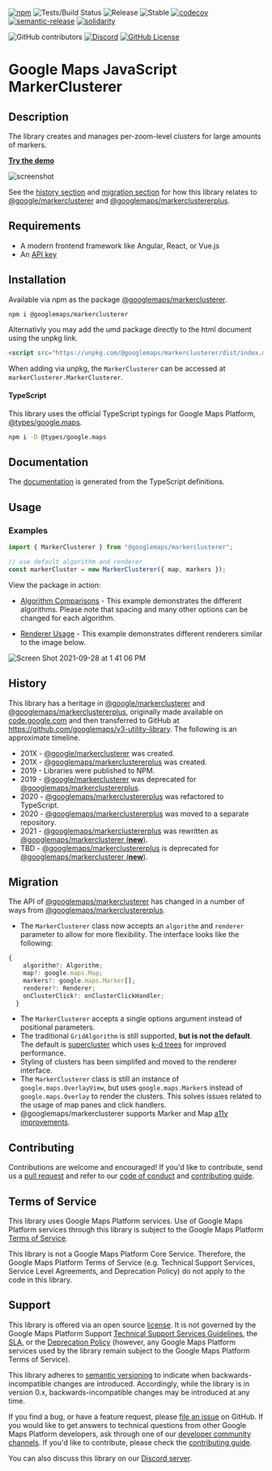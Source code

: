[![npm](https://img.shields.io/npm/v/@googlemaps/markerclusterer)](https://www.npmjs.com/package/@googlemaps/markerclusterer)
![Tests/Build Status](https://github.com/googlemaps/js-markerclusterer/workflows/Test/badge.svg)
![Release](https://github.com/googlemaps/js-markerclusterer/workflows/Release/badge.svg)
![Stable](https://img.shields.io/badge/stability-stable-green)
[![codecov](https://codecov.io/gh/googlemaps/js-markerclusterer/branch/main/graph/badge.svg)](https://codecov.io/gh/googlemaps/js-markerclusterer)
[![semantic-release](https://img.shields.io/badge/%20%20%F0%9F%93%A6%F0%9F%9A%80-semantic--release-e10079.svg)](https://github.com/semantic-release/semantic-release)
[![solidarity](https://github.com/jpoehnelt/in-solidarity-bot/raw/main/static//badge-flat.png)](https://github.com/apps/in-solidarity)

![GitHub contributors](https://img.shields.io/github/contributors/googlemaps/js-markerclusterer?color=green)
[![Discord](https://img.shields.io/discord/676948200904589322?color=6A7EC2&logo=discord&logoColor=ffffff)][Discord server]
[![GitHub License](https://img.shields.io/github/license/googlemaps/js-markerclusterer?color=blue)](LICENSE)

# Google Maps JavaScript MarkerClusterer

## Description

The library creates and manages per-zoom-level clusters for large amounts of markers.

[**Try the demo**](https://googlemaps.github.io/js-markerclusterer/public/defaults/)

![screenshot](https://user-images.githubusercontent.com/3392975/135143029-20abd824-0f3e-4e28-bad3-327acf7aec04.png)

See the [history section](#history) and [migration section](#migration) for how this library relates to [@google/markerclusterer][@google/markerclusterer] and [@googlemaps/markerclustererplus][@googlemaps/markerclustererplus].

## Requirements

- A modern frontend framework like Angular, React, or Vue.js
- An [API key][api-key]

## Installation

Available via npm as the package [@googlemaps/markerclusterer](https://www.npmjs.com/package/@googlemaps/markerclusterer).

```
npm i @googlemaps/markerclusterer
```

Alternativly you may add the umd package directly to the html document using the unpkg link.

```html
<script src="https://unpkg.com/@googlemaps/markerclusterer/dist/index.min.js"></script>
```

When adding via unpkg, the `MarkerClusterer` can be accessed at `markerClusterer.MarkerClusterer`.

#### TypeScript

This library uses the official TypeScript typings for Google Maps Platform, [@types/google.maps](https://www.npmjs.com/package/@types/google.maps).

```sh
npm i -D @types/google.maps
```

## Documentation

The [documentation] is generated from the TypeScript definitions.

## Usage

### Examples

```js
import { MarkerClusterer } from "@googlemaps/markerclusterer";

// use default algorithm and renderer
const markerCluster = new MarkerClusterer({ map, markers });
```

View the package in action:

- [Algorithm Comparisons](https://googlemaps.github.io/js-markerclusterer/public/algorithms) - This example demonstrates the different algorithms. Please note that spacing and many other options can be changed for each algorithm. 



- [Renderer Usage](https://googlemaps.github.io/js-markerclusterer/public/renderers) - This example demonstrates different renderers similar to the image below.

![Screen Shot 2021-09-28 at 1 41 06 PM](https://user-images.githubusercontent.com/3392975/135154898-a5abb5a4-3022-44e0-92d2-5dcefa247e87.png)

## History

This library has a heritage in [@google/markerclusterer][@google/markerclusterer] and [@googlemaps/markerclustererplus][@googlemaps/markerclustererplus], originally made available on [code.google.com](https://code.google.com/archive/) and then transferred to GitHub at https://github.com/googlemaps/v3-utility-library. The following is an approximate timeline.

- 201X - [@google/markerclusterer][@google/markerclusterer] was created.
- 201X - [@googlemaps/markerclustererplus][@googlemaps/markerclustererplus] was created.
- 2019 - Libraries were published to NPM.
- 2019 - [@google/markerclusterer][@google/markerclusterer] was deprecated for [@googlemaps/markerclustererplus][@googlemaps/markerclustererplus].
- 2020 - [@googlemaps/markerclustererplus][@googlemaps/markerclustererplus] was refactored to TypeScript.
- 2020 - [@googlemaps/markerclustererplus][@googlemaps/markerclustererplus] was moved to a separate repository.
- 2021 - [@googlemaps/markerclustererplus][@googlemaps/markerclustererplus] was rewritten as [@googlemaps/markerclusterer (**new**)][@googlemaps/markerclusterer].
- TBD - [@googlemaps/markerclustererplus][@googlemaps/markerclustererplus] is deprecated for [@googlemaps/markerclusterer (**new**)][@googlemaps/markerclusterer].

## Migration

The API of [@googlemaps/markerclusterer][@googlemaps/markerclusterer] has changed in a number of ways from [@googlemaps/markerclustererplus][@googlemaps/markerclustererplus].

- The `MarkerClusterer` class now accepts an `algorithm` and `renderer` parameter to allow for more flexibility. The interface looks like the following:

```js
{
    algorithm?: Algorithm;
    map?: google.maps.Map;
    markers?: google.maps.Marker[];
    renderer?: Renderer;
    onClusterClick?: onClusterClickHandler;
  }
```

- The `MarkerClusterer` accepts a single options argument instead of positional parameters.
- The traditional `GridAlgorithm` is still supported, **but is not the default**. The default is [supercluster](https://www.npmjs.com/package/supercluster) which uses [k-d trees](https://en.wikipedia.org/wiki/K-d_tree) for improved performance.
- Styling of clusters has been simplifed and moved to the renderer interface.
- The `MarkerClusterer` class is still an instance of `google.maps.OverlayView`, but uses `google.maps.Marker`s instead of `google.maps.Overlay` to render the clusters. This solves issues related to the usage of map panes and click handlers.
- @googlemaps/markerclusterer supports Marker and Map [a11y improvements](https://cloud.google.com/blog/products/maps-platform/improved-accessibility-maps-javascript-api).

## Contributing

Contributions are welcome and encouraged! If you'd like to contribute, send us a [pull request] and refer to our [code of conduct] and [contributing guide].

## Terms of Service

This library uses Google Maps Platform services. Use of Google Maps Platform services through this library is subject to the Google Maps Platform [Terms of Service].

This library is not a Google Maps Platform Core Service. Therefore, the Google Maps Platform Terms of Service (e.g. Technical Support Services, Service Level Agreements, and Deprecation Policy) do not apply to the code in this library.

## Support

This library is offered via an open source [license](LICENSE). It is not governed by the Google Maps Platform Support [Technical Support Services Guidelines](https://cloud.google.com/maps-platform/terms/tssg), the [SLA](https://cloud.google.com/maps-platform/terms/sla), or the [Deprecation Policy](https://cloud.google.com/maps-platform/terms) (however, any Google Maps Platform services used by the library remain subject to the Google Maps Platform Terms of Service).

This library adheres to [semantic versioning] to indicate when backwards-incompatible changes are introduced. Accordingly, while the library is in version 0.x, backwards-incompatible changes may be introduced at any time.

If you find a bug, or have a feature request, please [file an issue] on GitHub. If you would like to get answers to technical questions from other Google Maps Platform developers, ask through one of our [developer community channels]. If you'd like to contribute, please check the [contributing guide].

You can also discuss this library on our [Discord server].

[@googlemaps/markerclustererplus]: https://www.npmjs.com/package/@googlemaps/markerclustererplus
[@google/markerclusterer]: https://www.npmjs.com/package/@google/markerclusterer
[@googlemaps/markerclusterer]: https://www.npmjs.com/package/@googlemaps/markerclusterer

[api-key]: https://developers.google.com/maps/documentation/android-sdk/get-api-key
[devsite-guide]: https://developers.google.com/maps/documentation/android-sdk/utility
[gmp-start]: https://console.cloud.google.com/google/maps-apis/start
[maps-sdk]: https://developers.google.com/maps/documentation/android-sdk
[documentation]: https://googlemaps.github.io/js-markerclusterer

[code of conduct]: CODE_OF_CONDUCT.md
[contributing guide]: CONTRIBUTING.md
[developer community channels]: https://developers.google.com/maps/developer-community
[Discord server]: https://discord.gg/hYsWbmk
[file an issue]: https://github.com/googlemaps/js-markerclusterer/issues/new/choose
[pull request]: https://github.com/googlemaps/js-markerclusterer/compare
[semantic versioning]: https://semver.org
[similar inquiry]: https://github.com/googlemaps/js-markerclusterer/issues
[Terms of Service]: https://cloud.google.com/maps-platform/terms
